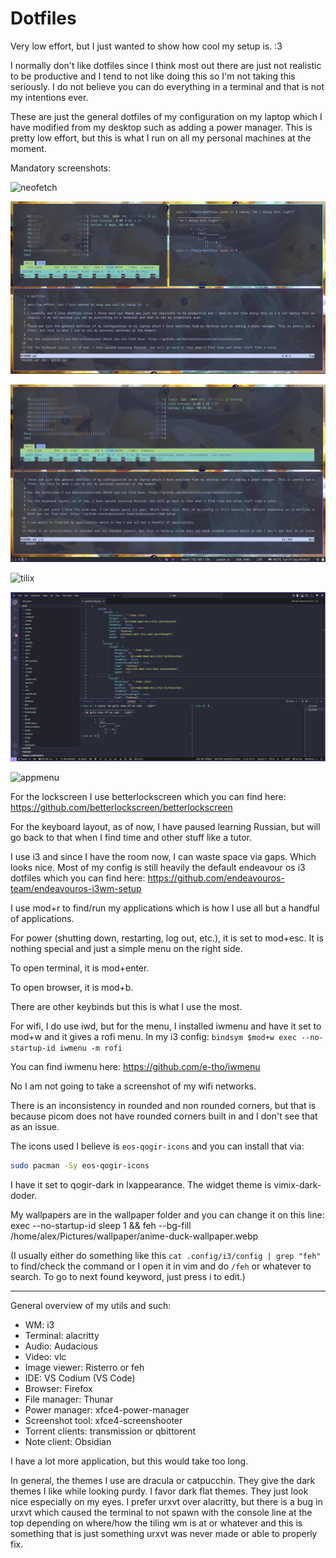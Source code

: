 # Dotfiles

Very low effort, but I just wanted to show how cool my setup is. :3

I normally don't like dotfiles since I think most out there are just not realistic to be productive and I tend to not like doing this so I'm not taking this seriously. I do not believe you can do everything in a terminal and that is not my intentions ever.

These are just the general dotfiles of my configuration on my laptop which I have modified from my desktop such as adding a power manager. This is pretty low effort, but this is what I run on all my personal machines at the moment.

Mandatory screenshots:

![neofetch](screenshots/neofetch.pngimageFolder/screenshot.png)

![multi-terminals](screenshots/cowsay-i-do-this-right.png)

![veritcal](screenshots/vertical.png)

![tilix](screenshots/tilix.pngscreenshots/app-menu.png)

![codium](screenshots/decided-i-wasn't-good-enough-to-be-a-gamer.png)

![appmenu](screenshots/app-menu.png)


For the lockscreen I use betterlockscreen which you can find here: https://github.com/betterlockscreen/betterlockscreen

For the keyboard layout, as of now, I have paused learning Russian, but will go back to that when I find time and other stuff like a tutor.

I use i3 and since I have the room now, I can waste space via gaps. Which looks nice. Most of my config is still heavily the default endeavour os i3 dotfiles which you can find here: https://github.com/endeavouros-team/endeavouros-i3wm-setup

I use mod+r to find/run my applications which is how I use all but a handful of applications.

For power (shutting down, restarting, log out, etc.), it is set to mod+esc. It is nothing special and just a simple menu on the right side.

To open terminal, it is mod+enter.

To open browser, it is mod+b.

There are other keybinds but this is what I use the most.

For wifi, I do use iwd, but for the menu, I installed iwmenu and have it set to mod+w and it gives a rofi menu. In my i3 config: `bindsym $mod+w exec --no-startup-id iwmenu -m rofi`

You can find iwmenu here: https://github.com/e-tho/iwmenu

No I am not going to take a screenshot of my wifi networks.

There is an inconsistency in rounded and non rounded corners, but that is because picom does not have rounded corners built in and I don't see that as an issue.

The icons used I believe is `eos-qogir-icons` and you can install that via:

```bash
sudo pacman -Sy eos-qogir-icons
```
I have it set to qogir-dark in lxappearance. The widget theme is vimix-dark-doder.

My wallpapers are in the wallpaper folder and you can change it on this line: exec --no-startup-id sleep 1 && feh --bg-fill /home/alex/Pictures/wallpaper/anime-duck-wallpaper.webp

(I usually either do something like this `cat .config/i3/config | grep "feh"` to find/check the command or I open it in vim and do `/feh` or whatever to search. To go to next found keyword, just press i to edit.)

---

General overview of my utils and such:

- WM: i3
- Terminal: alacritty
- Audio: Audacious
- Video: vlc
- Image viewer: Risterro or feh
- IDE: VS Codium (VS Code)
- Browser: Firefox
- File manager: Thunar
- Power manager: xfce4-power-manager
- Screenshot tool: xfce4-screenshooter
- Torrent clients: transmission or qbittorent
- Note client: Obsidian

I have a lot more application, but this would take too long.

In general, the themes I use are dracula or catpucchin. They give the dark themes I like while looking purdy. I favor dark flat themes. They just look nice especially on my eyes. I prefer urxvt over alacritty, but there is a bug in urxvt which caused the terminal to not spawn with the console line at the top depending on where/how the tiling wm is at or whatever and this is something that is just something urxvt was never made or able to properly fix.
